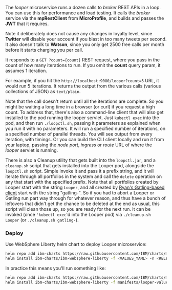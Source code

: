<!--
       Copyright 2017-2020 IBM Corp All Rights Reserved
       Copyright 2021-2024 Kyndryl, All Rights Reserved

   Licensed under the Apache License, Version 2.0 (the "License");
   you may not use this file except in compliance with the License.
   You may obtain a copy of the License at

       http://www.apache.org/licenses/LICENSE-2.0

   Unless required by applicable law or agreed to in writing, software
   distributed under the License is distributed on an "AS IS" BASIS,
   WITHOUT WARRANTIES OR CONDITIONS OF ANY KIND, either express or implied.
   See the License for the specific language governing permissions and
   limitations under the License.
-->

The *looper* microservice runs a dozen calls to *broker* REST APIs in a loop.  You can use this for
performance and load testing.  It calls the *broker* service via the **mpRestClient** from
**MicroProfile**, and builds and passes the **JWT** that it requires.

Note it deliberately does not cause any changes in loyalty level, since **Twitter** will disable your
account if you blast in too many tweets per second.  It also doesn't talk to **Watson**, since you only
get 2500 free calls per month before it starts charging you per call.

It responds to a `GET ?count={count}` REST request, where you pass in the count of how many iterations
to run.  If you omit the **count** query param, it assumes 1 iteration.

For example, if you hit the `http://localhost:9080/looper?count=5` URL, it would run 5 iterations.  It
returns the output from the various calls (various collections of JSON) as `text/plain`.

Note that the call doesn't return until all the iterations are complete.  So you might be waiting a
long time in a browser (or curl) if you request a high count.  To address that, there's also a
command-line client that will also get installed to the pod running the looper servlet.  Just
`kubectl exec` into the pod, and then run `./loopctl.sh`, passing it parameters as explained when you
run it with no parameters.  It will run a specified number of iterations, on a specified number of
parallel threads.  You will see output from every iteration, with timings.  Or you can build the
CLI client locally and run it from your laptop, passing the *node port*, *ingress* or *route* URL of
where the *looper* servlet is running.

There is also a Cleanup utility that gets built into the `loopctl.jar`, and a `cleanup.sh` script that
gets installed into the Looper pod, alongside the `loopctl.sh` script.  Simple invoke it and pass it a
prefix string, and it will iterate through all portfolios in the system and call the `delete` operation
on any that start with the specified prefix.  Note that all portfolios created by Looper start with the
string `Looper`, and all created by [Ryan's Gatling-based client](https://github.com/rtclauss/loopr)
start with the string "gatling-".  So if you had to abort a Looper or Gatling run part way through for
whatever reason, and thus have a bunch of leftovers that didn't get the chance to be deleted at the end
as usual, this script will clean those up, so you are ready for the next run.  It can be invoked (once
`'kubectl exec`'d into the Looper pod) via `./cleanup.sh Looper` (or `./cleanup.sh gatling-`).

### Deploy

Use WebSphere Liberty helm chart to deploy Looper microservice:
```bash
helm repo add ibm-charts https://raw.githubusercontent.com/IBM/charts/master/repo/stable/
helm install ibm-charts/ibm-websphere-liberty -f <VALUES_YAML> -n <RELEASE_NAME> --tls
```

In practice this means you'll run something like:
```bash
helm repo add ibm-charts https://raw.githubusercontent.com/IBM/charts/master/repo/stable/
helm install ibm-charts/ibm-websphere-liberty -f manifests/looper-values.yaml -n looper --namespace stock-trader --tls
```

